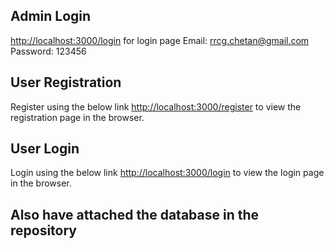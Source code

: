 ## Admin Login
[http://localhost:3000/login](http://localhost:3000/login) for login page
Email: rrcg.chetan@gmail.com
Password: 123456

## User Registration
Register using the below link
[http://localhost:3000/register](http://localhost:3000/register) to view the registration page in the browser.

## User Login
Login using the below link
[http://localhost:3000/login](http://localhost:3000/login) to view the login page in the browser.

## Also have attached the database in the repository